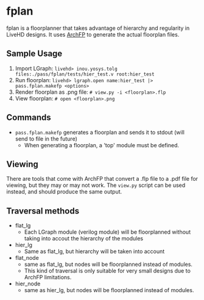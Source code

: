 # fplan

fplan is a floorplanner that takes advantage of hierarchy and regularity in LiveHD designs.  It uses [ArchFP](http://lava.cs.virginia.edu/archfp/) to generate the actual floorplan files.

## Sample Usage
1. Import LGraph: `livehd> inou.yosys.tolg files:./pass/fplan/tests/hier_test.v root:hier_test`
2. Run floorplan: `livehd> lgraph.open name:hier_test |> pass.fplan.makefp <options>`
3. Render floorplan as .png file: `# view.py -i <floorplan>.flp`
4. View floorplan: `# open <floorplan>.png`

## Commands
- `pass.fplan.makefp` generates a floorplan and sends it to stdout (will send to file in the future)
   - When generating a floorplan, a 'top' module must be defined.

## Viewing
There are tools that come with ArchFP that convert a .flp file to a .pdf file for viewing, but they may or may not work.  The `view.py` script can be used instead, and should produce the same output.

## Traversal methods
 - flat_lg
    - Each LGraph module (verilog module) will be floorplanned without taking into accout the hierarchy of the modules
 - hier_lg
    - Same as flat_lg, but hierarchy will be taken into account
 - flat_node
    - same as flat_lg, but nodes will be floorplanned instead of modules.
    - This kind of traversal is only suitable for very small designs due to ArchFP limitations.
 - hier_node
    - same as hier_lg, but nodes will be floorplanned instead of modules.
